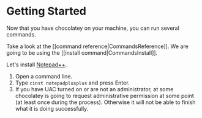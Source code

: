# Getting Started
Now that you have chocolatey on your machine, you can run several commands.

Take a look at the [[command reference|CommandsReference]]. We are going to be using the [[install command|CommandsInstall]].  

Let's install [Notepad++](http://notepad-plus-plus.org/).

1. Open a command line.
1. Type `cinst notepadplusplus` and press Enter.
1. If you have UAC turned on or are not an administrator, at some chocolatey is going to request administrative permission at some point (at least once during the process). Otherwise it will not be able to finish what it is doing successfully.
